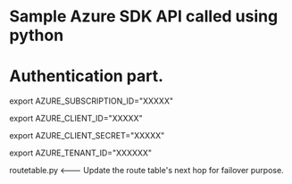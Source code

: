 # Sample Azure SDK API called using python

# Authentication part.

export AZURE_SUBSCRIPTION_ID="XXXXX"

export AZURE_CLIENT_ID="XXXXX"

export AZURE_CLIENT_SECRET="XXXXX"

export AZURE_TENANT_ID="XXXXXX"


routetable.py <---  Update the route table's next hop for failover purpose.

